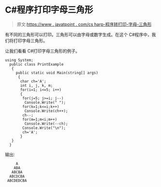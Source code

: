 # C#程序打印字母三角形

> 原文:[https://www . javatpoint . com/cs harp-程序转打印-字母-三角形](https://www.javatpoint.com/csharp-program-to-print-alphabet-triangle)

有不同的三角形可以打印。三角形可以由字母或数字生成。在这个 C#程序中，我们将打印字母三角形。

让我们看看 C#打印字母三角形的例子。

```
using System;
  public class PrintExample
   {
     public static void Main(string[] args)
      {
       char ch='A';    
       int i, j, k, m;    
       for(i=1; i<=5; i++)    
       {    
        for(j=5; j>=i; j--)    
         Console.Write(" ");    
        for(k=1;k<=i;k++)    
         Console.Write(ch++);    
        ch--;    
        for(m=1;m<i;m++)    
         Console.Write(--ch);    
        Console.Write("\n");    
        ch='A';    
       }    
   }
  }

```

输出:

```
     A
    ABA
   ABCBA
  ABCDCBA
 ABCDEDCBA

```